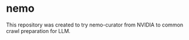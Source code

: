 # nemo

This repository was created to try nemo-curator from NVIDIA to common crawl preparation for LLM.

